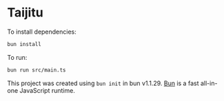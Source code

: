 # Taijitu

To install dependencies:

```bash
bun install
```

To run:

```bash
bun run src/main.ts
```

This project was created using `bun init` in bun v1.1.29. [Bun](https://bun.sh) is a fast all-in-one JavaScript runtime.
